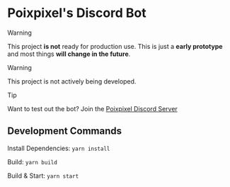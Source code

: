 # Poixpixel's Discord Bot

> [!WARNING]
> This project **is not** ready for production use. This is just a **early prototype** and most things **will change in the future**.

> [!WARNING]
> This project is not actively being developed.

> [!TIP]
> Want to test out the bot? Join the [Poixpixel Discord Server](https://discord.gg/KRTGjxx7gY)

## Development Commands

Install Dependencies: ``yarn install``

Build: ``yarn build``

Build & Start: ``yarn start``

